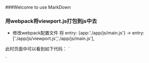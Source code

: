 ###Welcome to use MarkDown

### 用webpack将viewport.js打包到js中去
* 修改webpack配置文件 将  entry: {app:'./app/js/main.js'}  ->  entry: ['./app/js/viewport.js','./app/js/main.js'],

此时页面中可以看到如下代码：
`<html data-dpr="2" max-width="540" style="font-size: 40px;">

</html>`











